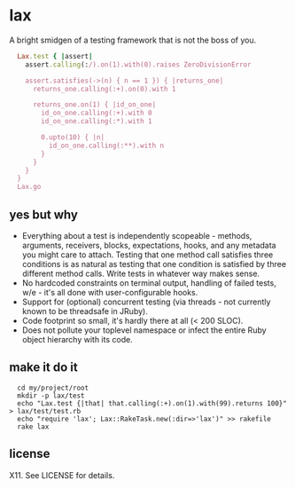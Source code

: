 lax
===
A bright smidgen of a testing framework that is not the boss of you.
```ruby
  Lax.test { |assert|
    assert.calling(:/).on(1).with(0).raises ZeroDivisionError

    assert.satisfies(->(n) { n == 1 }) { |returns_one|
      returns_one.calling(:+).on(0).with 1

      returns_one.on(1) { |id_on_one|
        id_on_one.calling(:+).with 0
        id_on_one.calling(:*).with 1

        0.upto(10) { |n|
          id_on_one.calling(:**).with n
        }
      }
    }
  }
  Lax.go
```
yes but why
-----------
* Everything about a test is independently scopeable - methods, arguments, receivers, blocks, expectations, hooks, and any metadata you might care to attach. Testing that one method call satisfies three conditions is as natural as testing that one condition is satisfied by three different method calls. Write tests in whatever way makes sense.
* No hardcoded constraints on terminal output, handling of failed tests, w/e - it's all done with user-configurable hooks.
* Support for (optional) concurrent testing (via threads - not currently known to be threadsafe in JRuby).
* Code footprint so small, it's hardly there at all (< 200 SLOC).
* Does not pollute your toplevel namespace or infect the entire Ruby object hierarchy with its code.

make it do it
-------------
```shell
  cd my/project/root
  mkdir -p lax/test
  echo "Lax.test {|that| that.calling(:+).on(1).with(99).returns 100}" > lax/test/test.rb
  echo "require 'lax'; Lax::RakeTask.new(:dir=>'lax')" >> rakefile
  rake lax
```

license
-------
X11. See LICENSE for details.

